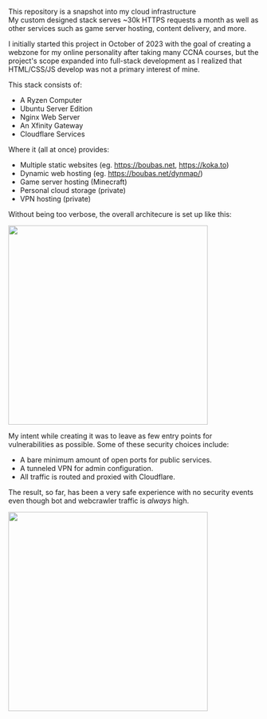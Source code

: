 This repository is a snapshot into my cloud infrastructure  
My custom designed stack serves ~30k HTTPS requests a month as well as other services such as game server hosting, content delivery, and more.
  
I initially started this project in October of 2023 with the goal of creating a webzone for my online personality after taking many CCNA courses, but the project's scope expanded into full-stack development as I realized that HTML/CSS/JS develop was not a primary interest of mine.

This stack consists of:
 - A Ryzen Computer
 - Ubuntu Server Edition
 - Nginx Web Server
 - An Xfinity Gateway
 - Cloudflare Services

Where it (all at once) provides:
 - Multiple static websites (eg. https://boubas.net, https://koka.to)
 - Dynamic web hosting (eg. https://boubas.net/dynmap/)
 - Game server hosting (Minecraft)
 - Personal cloud storage (private)
 - VPN hosting (private)

Without being too verbose, the overall architecure is set up like this:

<img src="https://cdn.boubas.net/github/architecture.png" width="400">

My intent while creating it was to leave as few entry points for vulnerabilities as possible. Some of these security choices include:
 - A bare minimum amount of open ports for public services.
 - A tunneled VPN for admin configuration.
 - All traffic is routed and proxied with Cloudflare. 
 
 The result, so far, has been a very safe experience with no security events even though bot and webcrawler traffic is *always* high.
 
 <img src="https://cdn.boubas.net/github/cf.png" width="400">

